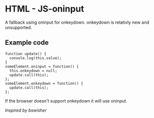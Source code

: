 # HTML - JS-oninput
A fallback using oninput for onkeydown. onkeydown is relativly new and unsupported.

## Example code

```
function update() {
  console.log(this.value);
}
someElement.oninput = function() {
  this.onkeydown = null;
  update.call(this);
};
someElement.onkeydown = function() {
  update.call(this);
};

```
If the browser doesn't support onkeydown it will use oninput.

*Inspired by bswisher*
